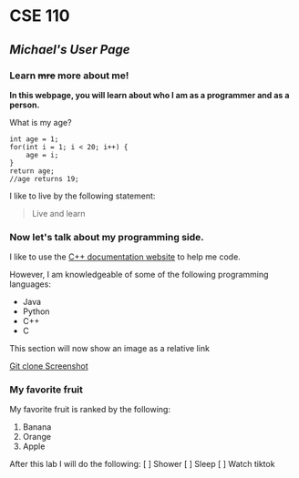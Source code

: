 # **CSE 110** 

## _Michael's User Page_

### Learn ~~mre~~ more about me!

**In this webpage, you will learn about who I am as a programmer and as a person.**

What is my age?

```
int age = 1;
for(int i = 1; i < 20; i++) {
    age = i;
}
return age;
//age returns 19;

```
I like to live by the following statement:
> Live and learn

### Now let's talk about my programming side.
I like to use the [C++ documentation website](https://cplusplus.com/doc/) to help me code.

However, I am knowledgeable of some of the following programming languages:
* Java
* Python
* C++
* C

This section will now show an image as a relative link

[Git clone Screenshot](screenshots/1.git%20clone%20screenshot.png)


### My favorite fruit

My favorite fruit is ranked by the following:
1. Banana
2. Orange
3. Apple

After this lab I will do the following:
 [ ] Shower
 [ ] Sleep
 [ ] Watch tiktok

